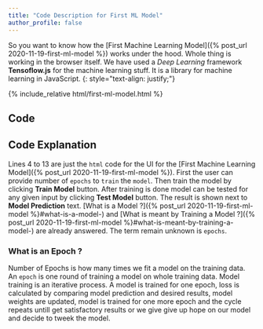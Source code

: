 ```yaml
---
title: "Code Description for First ML Model"
author_profile: false
---
```


So you want to know how the [First Machine Learning Model]({% post_url 2020-11-19-first-ml-model %}) works under the hood. Whole thing is working in the browser itself. We have used a *Deep Learning* framework **Tensoflow.js** for the machine learning stuff. It is a library for machine learning in JavaScript.
{: style="text-align: justify;"}

{% include_relative  html/first-ml-model.html %}

## Code

<script src="https://gist.github.com/tensaurus/875489629e84aab566432692508fb0c2.js"></script>

## Code Explanation

Lines 4 to 13 are just the `html` code for the UI for the [First Machine Learning Model]({% post_url 2020-11-19-first-ml-model %}). First the user can provide number of `epochs` to `train` the `model`. Then train the model by clicking **Train Model** button. After training is done model can be tested for any given input by clicking **Test Model** button. The result is shown next to **Model Prediction** text. [What is a Model ?]({% post_url 2020-11-19-first-ml-model %}#what-is-a-model-) and [What is meant by Training a Model ?]({% post_url 2020-11-19-first-ml-model %}#what-is-meant-by-training-a-model-) are already answered. The term remain unknown is `epochs`.

### What is an Epoch ?

Number of Epochs is how many times we fit a model on the training data. An `epoch` is one round of training a model on whole training data. Model training is an iterative process. A model is trained for one epoch, loss is calculated by comparing model prediction and desired results, model weights are updated, model is trained for one more epoch and the cycle repeats untill get satisfactory results or we give give up hope on our model and decide to tweek the model.